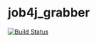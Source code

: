 # job4j_grabber
[![Build Status](https://travis-ci.org/usovaleksei/job4j_grabber.svg?branch=master)](https://travis-ci.org/usovaleksei/job4j_grabber)